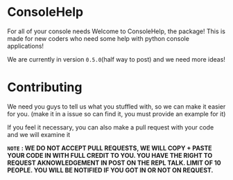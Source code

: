 # ConsoleHelp
For all of your console needs
Welcome to ConsoleHelp, the package! This is made for new coders who need some help with python console applications!

We are currently in version `0.5.0`(half way to post) and we need more ideas! 

# Contributing

We need you guys to tell us what you stuffled with, so we can make it easier for you. (make it in a issue so can find it, you must provide an example for it)

If you feel it necessary, you can also make a pull request with your code and we will examine it

**`NOTE`** **: WE DO NOT ACCEPT PULL REQUESTS, WE WILL COPY + PASTE YOUR CODE IN WITH FULL CREDIT TO YOU. YOU HAVE THE RIGHT TO REQUEST AKNOWLEDGEMENT IN POST ON THE REPL TALK. LIMIT OF 10 PEOPLE. YOU WILL BE NOTIFIED IF YOU GOT IN OR NOT ON REQUEST.**
